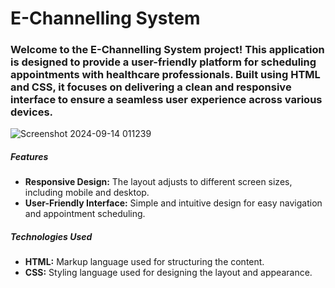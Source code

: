 <h1>E-Channelling System</h1>
<h3>Welcome to the E-Channelling System project! This application is designed to provide a user-friendly platform for scheduling appointments with healthcare professionals. Built using HTML and CSS, it focuses on delivering a clean and responsive interface to ensure a seamless user experience across various devices.
</h3>

![Screenshot 2024-09-14 011239](https://github.com/user-attachments/assets/49cb256f-5136-4944-aef9-fca8df6ea072)

<h5>Features</h5>
<ul>
  <li><strong>Responsive Design:</strong> The layout adjusts to different screen sizes, including mobile and desktop.</li>
  <li><strong>User-Friendly Interface:</strong> Simple and intuitive design for easy navigation and appointment scheduling.</li>
</ul>

<h5>Technologies Used</h5>
<ul>
  <li><strong>HTML:</strong> Markup language used for structuring the content.</li>
  <li><strong>CSS:</strong> Styling language used for designing the layout and appearance.</li>
</ul>
